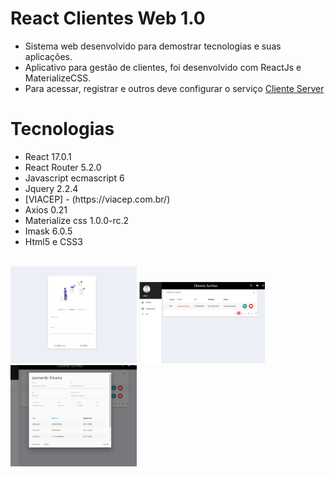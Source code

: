 # React Clientes Web 1.0
* Sistema web desenvolvido para demostrar tecnologias e suas aplicações.
* Aplicativo para gestão de clientes, foi desenvolvido com ReactJs e MaterializeCSS.
* Para acessar, registrar e outros deve configurar o serviço [Cliente Server](https://github.com/leocompiler/spring-web-clientes)
 # Tecnologias
<ul>
<li> React 17.0.1 </li>
<li> React Router 5.2.0 </li>
<li> Javascript ecmascript 6 </li>
<li> Jquery 2.2.4 </li>
 <li>[VIACEP] - (https://viacep.com.br/) </li>
<li> Axios 0.21 </li>
<li> Materialize css 1.0.0-rc.2 </li>
<li> Imask 6.0.5 </li>
 <li>Html5 e CSS3 </li>
 </ul>
<br>
 <img width=40% height=20% src="https://github.com/leocompiler/react-clientes-web/blob/master/imagens/web_cliente_react_login.PNG?raw=true">
 <img width=40% height=20% src="https://github.com/leocompiler/react-clientes-web/blob/master/imagens/web_cliente_react.PNG?raw=true">
<br>  
<img width=40% height=20% src="https://github.com/leocompiler/react-clientes-web/blob/master/imagens/web_cliente_react_view_cliente.PNG?raw=true">
